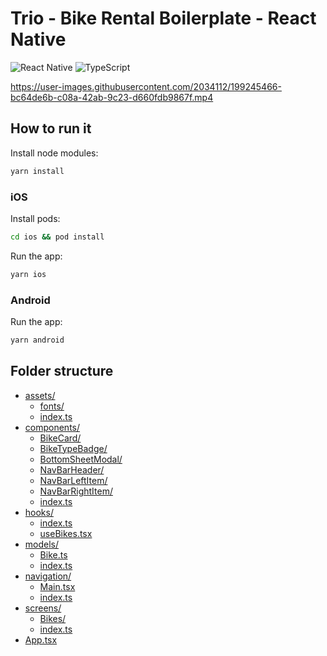 # Trio - Bike Rental Boilerplate - React Native
![React Native](https://img.shields.io/badge/react--native-0.70.3-green?style=flat-square) ![TypeScript](https://img.shields.io/badge/-TypeScript-blue?style=flat-square)

https://user-images.githubusercontent.com/2034112/199245466-bc64de6b-c08a-42ab-9c23-d660fdb9867f.mp4

## How to run it

Install node modules:

```sh
yarn install
```

### iOS

Install pods:

```sh
cd ios && pod install
```

Run the app:

```sh
yarn ios
```

### Android

Run the app:

```sh
yarn android
```

## Folder structure

* [assets/](./app/assets)
  * [fonts/](./app/assets/fonts)
  * [index.ts](./app/assets/index.ts)
* [components/](./app/components)
  * [BikeCard/](./app/components/BikeCard)
  * [BikeTypeBadge/](./app/components/BikeTypeBadge)
  * [BottomSheetModal/](./app/components/BottomSheetModal)
  * [NavBarHeader/](./app/components/NavBarHeader)
  * [NavBarLeftItem/](./app/components/NavBarLeftItem)
  * [NavBarRightItem/](./app/components/NavBarRightItem)
  * [index.ts](./app/components/index.ts)
* [hooks/](./app/hooks)
  * [index.ts](./app/hooks/index.ts)
  * [useBikes.tsx](./app/hooks/useBikes.tsx)
* [models/](./app/models)
  * [Bike.ts](./app/models/Bike.ts)
  * [index.ts](./app/models/index.ts)
* [navigation/](./app/navigation)
  * [Main.tsx](./app/navigation/Main.tsx)
  * [index.ts](./app/navigation/index.ts)
* [screens/](./app/screens)
  * [Bikes/](./app/screens/Bikes)
  * [index.ts](./app/screens/index.ts)
* [App.tsx](./app/App.tsx)

